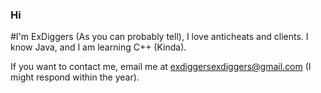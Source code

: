 ### Hi

#I'm ExDiggers (As you can probably tell), I love anticheats and clients. I know Java, and I am learning C++ (Kinda).

If you want to contact me, email me at exdiggersexdiggers@gmail.com (I might respond within the year).

